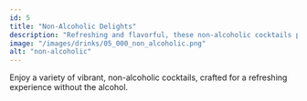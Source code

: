```yaml
---
id: 5
title: "Non-Alcoholic Delights"
description: "Refreshing and flavorful, these non-alcoholic cocktails provide the same taste adventure, minus the alcohol."
image: "/images/drinks/05_000_non_alcoholic.png"
alt: "non-alcoholic"
---
```


Enjoy a variety of vibrant, non-alcoholic cocktails, crafted for a refreshing experience without the alcohol.
